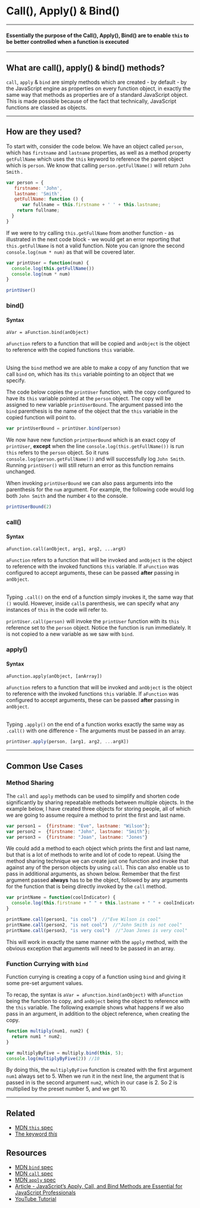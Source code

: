 # Call(), Apply() & Bind()
___

#### Essentially the purpose of the Call(), Apply(), Bind() are to enable `this` to be better controlled when a function is executed
___

##  What are call(), apply() & bind() methods?

```call```, ```apply``` & ```bind``` are simply methods which are created - by default - by the JavaScript engine as properties on every function object, in exactly the same way that methods as properties are of a standard JavaScript object.  This is made possible because of the fact that technically, JavaScript functions are classed as objects.
___


## How are they used?
To start with, consider the code below.  We have an object called ```person```, which has ```firstname``` and ```lastname``` properties, as well as a method property ```getFullName``` which uses the ```this``` keyword to reference the parent object which is ```person```.   We know that calling ```person.getFullName()``` will return ```John Smith``` .

```javascript
var person = {
   firstname: 'John',
   lastname: 'Smith',
   getFullName: function () {
      var fullname = this.firstname + ' ' + this.lastname;
    return fullname;
  }
}
```
If we were to try calling ```this.getFullName``` from another function - as illustrated in the next code block - we would get an error reporting that ```this.getFullName``` is not a valid function. Note you can ignore the second ```console.log(num * num)``` as that will be covered later.


```javascript
var printUser = function(num) {
  console.log(this.getFullName())
  console.log(num * num)
}

printUser()
```

### bind()   

#### Syntax
```aVar = aFunction.bind(anObject)```

`aFunction` refers to a function that will be copied and `anObject` is the object to reference with the copied functions `this` variable.
</br>
</br>


Using the ```bind``` method we are able to make a copy of any function that we call ```bind``` on, which has its ```this``` variable pointing to an object that we specify.

The code below copies the ```printUser``` function, with the copy configured to have its ```this``` variable pointed at the ```person``` object.  The copy will be assigned to new variable ```printUserBound```.  The argument passed into the ```bind``` parenthesis is the name of the object that the ```this``` variable in the copied function will point to.


```javascript
var printUserBound = printUser.bind(person)
```
We now have new function ```printUserBound``` which is an exact copy of ```printUser```, **except** when the line ```console.log(this.getFullName())``` is run ```this``` refers to the ```person``` object.  So it runs ```console.log(person.getFullName())``` and will successfully log ```John Smith```.  Running ```printUser()``` will still return an error as this function remains unchanged.

When invoking ```printUserBound``` we can also pass arguments into the parenthesis for the ```num``` argument.  For example, the following code would log both ```John Smith``` and the number ```4``` to the console.

```javascript
printUserBound(2)
```

### call()
#### Syntax
```aFunction.call(anObject, arg1, arg2, ...argX)```

`aFunction` refers to a function that will be invoked and `anObject` is the object to reference with the invoked functions `this` variable.  If `aFunction` was configured to accept arguments, these can be passed **after** passing in `anObject`.
</br>
</br>

Typing ```.call()``` on the end of a function simply invokes it, the same way that ```()``` would.  However, inside ```call```s parenthesis, we can specify what any instances of ```this``` in the code will refer to.

```printUser.call(person)``` will invoke the ```printUser``` function with its ```this``` reference set to the ```person``` object.  Notice the function is run immediately.  It is not copied to a new variable as we saw with ```bind```.


### apply()
#### Syntax
```aFunction.apply(anObject, [anArray])```

`aFunction` refers to a function that will be invoked and `anObject` is the object to reference with the invoked functions `this` variable.  If `aFunction` was configured to accept arguments, these can be passed **after** passing in `anObject`.
</br>
</br>

Typing ```.apply()``` on the end of a function works exactly the same way as ```.call()``` with one difference - The arguments must be passed in an array.

```javascript
printUser.apply(person, [arg1, arg2, ...argX])
```
___

## Common Use Cases

### Method Sharing
The ```call``` and ```apply``` methods can be used to simplify and shorten code significantly by sharing repeatable methods between multiple objects.  In the example below, I have created three objects for storing people, all of which we are going to assume require a method to print the first and last name.

```javascript
var person1 =  {firstname: "Eve", lastname: "Wilson"};
var person2 =  {firstname: "John", lastname: "Smith"};
var person3 =  {firstname: "Joan", lastname: "Jones"}
```
We could add a method to each object which prints the first and last name, but that is a lot of methods to write and lot of code to repeat.  Using the method sharing technique we can create just one function and invoke that against any of the person objects by using ```call```.  This can also enable us to pass in additional arguments, as shown below. Remember that the first argument passed **always** has to be the object, followed by any arguments for the function that is being directly invoked by the ```call``` method.
```javascript
var printName = function(coolIndicator) {
  console.log(this.firstname + " " + this.lastname + " " + coolIndicator)
}

printName.call(person1, "is cool")  //"Eve Wilson is cool"
printName.call(person2, "is not cool")  //"John Smith is not cool"
printName.call(person3, "is very cool")  //"Joan Jones is very cool"
```
This will work in exactly the same manner with the ```apply``` method, with the obvious exception that arguments will need to be passed in an array.

### Function Currying with ```bind```
Function currying is creating a copy of a function using ```bind``` and giving it some pre-set argument values.

To recap, the syntax is ```aVar = aFunction.bind(anObject)``` with ```aFunction``` being the function to copy, and ```anObject``` being the object to reference with the ```this``` variable.  The following example shows what happens if we also pass in an argument, in addition to the object reference, when creating the copy.


```javascript
function multiply(num1, num2) {
  return num1 * num2;
}

var multiplyByFive = multiply.bind(this, 5);
console.log(multiplyByFive(2)) //10
```

By doing this, the ```multiplyByFive``` function is created with the first argument ```num1``` always set to 5.  When we run it in the next line, the argument that is passed in is the second argument ```num2```, which in our case is 2.  So 2 is multiplied by the preset number 5, and we get 10.


___


## Related

* [MDN ```this``` spec](https://developer.mozilla.org/en-US/docs/Web/JavaScript/Reference/Operators/this)
* [The keyword *this*](https://github.com/codingforeveryone/today-i-learned/blob/master/oojs/The-keyword-this.md)



## Resources

* [MDN ```bind``` spec](https://developer.mozilla.org/en/docs/Web/JavaScript/Reference/Global_objects/Function/bind)
* [MDN ```call``` spec](https://developer.mozilla.org/en-US/docs/Web/JavaScript/Reference/Global_Objects/Function/call)
* [MDN ```apply``` spec](https://developer.mozilla.org/en-US/docs/Web/JavaScript/Reference/Global_Objects/Function/apply)
* [Article - JavaScript’s Apply, Call, and Bind Methods are Essential for JavaScript Professionals](http://javascriptissexy.com/javascript-apply-call-and-bind-methods-are-essential-for-javascript-professionals/)
* [YouTube Tutorial](https://www.youtube.com/watch?v=c0mLRpw-9rI)
